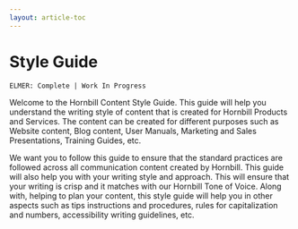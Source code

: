 ```yaml
---
layout: article-toc
---
```

# Style Guide

<code>ELMER: Complete | Work In Progress</code>


Welcome to the Hornbill Content Style Guide. This guide will help you understand the writing style of content that is created for Hornbill Products and Services. The content can be created for different purposes such as Website content, Blog content, User Manuals, Marketing and Sales Presentations, Training Guides, etc.

We want you to follow this guide to ensure that the standard practices are followed across all communication content created by Hornbill. This guide will also help you with your writing style and approach. This will ensure that your writing is crisp and it matches with our Hornbill Tone of Voice. Along with, helping to plan your content, this style guide will help you in other aspects such as tips instructions and procedures, rules for capitalization and numbers, accessibility writing guidelines, etc.